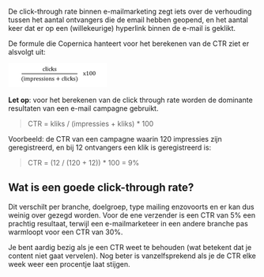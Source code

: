 De click-through rate binnen e-mailmarketing zegt iets over de
verhouding tussen het aantal ontvangers die de email hebben geopend, en
het aantal keer dat er op een (willekeurige) hyperlink binnen de e-mail
is geklikt.

De formule die Copernica hanteert voor het berekenen van de CTR ziet er
alsvolgt uit:

![Click through rate](../images/CTR.png)

**Let op**: voor het berekenen van de click through rate worden de
dominante resultaten van een e-mail campagne gebruikt.

> CTR = kliks / (impressies + kliks) \* 100

Voorbeeld: de CTR van een campagne waarin 120 impressies zijn
geregistreerd, en bij 12 ontvangers een klik is geregistreerd is:

> CTR = (12 / (120 + 12)) \* 100 = 9%

Wat is een goede click-through rate?
------------------------------------

Dit verschilt per branche, doelgroep, type mailing enzovoorts en er kan
dus weinig over gezegd worden. Voor de ene verzender is een CTR van 5%
een prachtig resultaat, terwijl een e-mailmarketeer in een andere
branche pas warmloopt voor een CTR van 30%.

Je bent aardig bezig als je een CTR weet te behouden (wat betekent dat
je content niet gaat vervelen). Nog beter is vanzelfsprekend als je de
CTR elke week weer een procentje laat stijgen.
